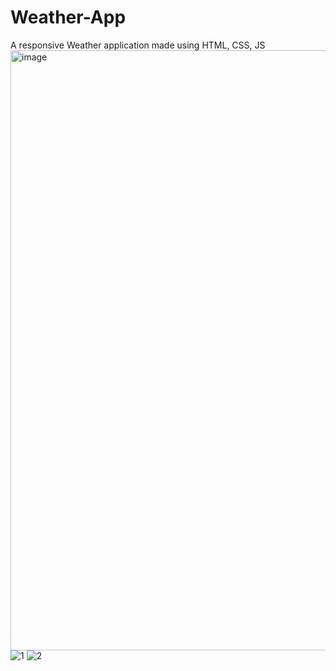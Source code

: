 # Weather-App
A responsive Weather application made using HTML, CSS, JS
<img width="960" alt="image" src="https://github.com/yashvardhan1520/Weather-App/assets/123872418/8223ecba-413a-4975-887d-5a9294219932">
![1](https://github.com/yashvardhan1520/Weather-App/assets/123872418/a5975581-3eca-4de4-91d9-57916f4e954f)
![2](https://github.com/yashvardhan1520/Weather-App/assets/123872418/c554f038-5b0d-475a-82f7-6988ec61802a)

